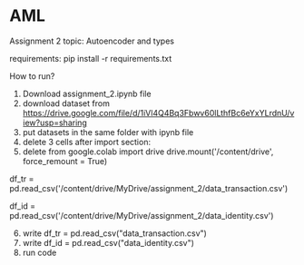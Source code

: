 # AML
Assignment 2
topic: Autoencoder and types

requirements: pip install -r requirements.txt

How to run? 
1) Download assignment_2.ipynb file
2) download dataset from https://drive.google.com/file/d/1iVl4Q4Bq3Fbwv60lLthfBc6eYxYLrdnU/view?usp=sharing
3) put datasets in the same folder with ipynb file
4) delete 3 cells after import section: 
5) delete
from google.colab import drive
drive.mount('/content/drive', force_remount = True)

df_tr = pd.read_csv('/content/drive/MyDrive/assignment_2/data_transaction.csv')

df_id = pd.read_csv('/content/drive/MyDrive/assignment_2/data_identity.csv')

6) write df_tr = pd.read_csv("data_transaction.csv")
7) write df_id = pd.read_csv("data_identity.csv")
8) run code
